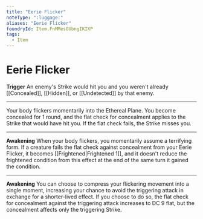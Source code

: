 ```yaml
---
title: "Eerie Flicker"
noteType: ":luggage:"
aliases: "Eerie Flicker"
foundryId: Item.FnMMesGUbngIKIXP
tags:
  - Item
---
```


# Eerie Flicker

**Trigger** An enemy's Strike would hit you and you weren't already [[Concealed]], [[Hidden]], or [[Undetected]] by that enemy.

* * *

Your body flickers momentarily into the Ethereal Plane. You become concealed for 1 round, and the flat check for concealment applies to the Strike that would have hit you. If the flat check fails, the Strike misses you.

* * *

**Awakening** When your body flickers, you momentarily assume a terrifying form. If a creature fails the flat check against concealment from your Eerie Flicker, it becomes [[Frightened|Frightened 1]], and it doesn't reduce the frightened condition from this effect at the end of the same turn it gained the condition.

* * *

**Awakening** You can choose to compress your flickering movement into a single moment, increasing your chance to avoid the triggering attack in exchange for a shorter-lived effect. If you choose to do so, the flat check for concealment against the triggering attack increases to DC 9 flat, but the concealment affects only the triggering Strike.

